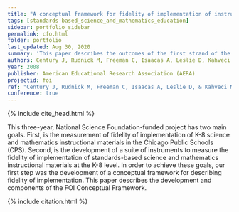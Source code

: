 ```yaml
---
title: "A conceptual framework for fidelity of implementation of instructional materials"
tags: [standards-based_science_and_mathematics_education]
sidebar: portfolio_sidebar
permalink: cfo.html
folder: portfolio
last_updated: Aug 30, 2020
summary: 'This paper describes the outcomes of the first strand of the "Applied Research on Science Materials Implementation: Bringing Measurement of Fidelity of Implementation (FOI) to Scale" project.'
authors: Century J, Rudnick M, Freeman C, Isaacas A, Leslie D, Kahveci M
year: 2008
publisher: American Educational Research Association (AERA)
projectid: foi
ref: "Century J, Rudnick M, Freeman C, Isaacas A, Leslie D, & Kahveci M. (2008). <i>A conceptual framework for fidelity of implementation of instructional materials</i>. Paper presented at the American Educational Research Association (AERA). New York, USA. March 24 - 28, 2008."
conference: true 
---
```


{% include cite_head.html %}

This three-year, National Science Foundation-funded project has two main goals. First, is the measurement of fidelity of implementation of K-8 science and mathematics instructional materials in the Chicago Public Schools (CPS). Second, is the development of a suite of instruments to measure the fidelity of implementation of standards-based science and mathematics instructional materials at the K-8 level. In order to achieve these goals, our first step was the development of a conceptual framework for describing fidelity of implementation. This paper describes the development and components of the FOI Conceptual Framework.

{% include citation.html %}